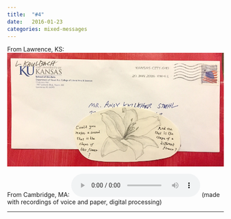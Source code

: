 ```yaml
---
title:  "#4"
date:   2016-01-23
categories: mixed-messages
---
```

From Lawrence, KS:
![](/assets/mm/1-23-16.jpg) 

From Cambridge, MA:
<audio controls="controls">
	<a href="/assets/mm/1-23-16.mp3">1-23-16.mp3</a>
	<source src="/assets/mm/1-23-16.mp3" type="audio/wav">
</audio>
(made with recordings of voice and paper, digital processing)

***